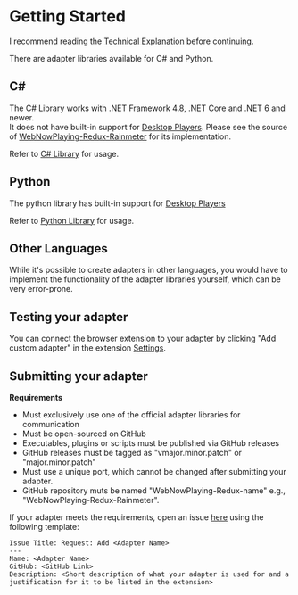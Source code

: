 # Getting Started

I recommend reading the [Technical Explanation](/technical-explanation) before continuing.

There are adapter libraries available for C# and Python.

## C#

The C# Library works with .NET Framework 4.8, .NET Core and .NET 6 and newer.  
It does not have built-in support for [Desktop Players](/desktop-players). Please see the source of [WebNowPlaying-Redux-Rainmeter](https://github.com/keifufu/WebNowPlaying-Redux-Rainmeter/blob/main/src/WNPReduxAdapterLibraryExtensions/WNPReduxNative.cs) for its implementation.

Refer to [C# Library](/creating-adapters/csharp-library) for usage.

## Python

The python library has built-in support for [Desktop Players](/desktop-players)

Refer to [Python Library](/creating-adapters/python-library) for usage.

## Other Languages

While it's possible to create adapters in other languages, you would have to implement the functionality of the adapter libraries yourself, which can be very error-prone.

## Testing your adapter

You can connect the browser extension to your adapter by clicking "Add custom adapter" in the extension [Settings](/extension/settings).

## Submitting your adapter

**Requirements**

- Must exclusively use one of the official adapter libraries for communication
- Must be open-sourced on GitHub
- Executables, plugins or scripts must be published via GitHub releases
- GitHub releases must be tagged as "vmajor.minor.patch" or "major.minor.patch"
- Must use a unique port, which cannot be changed after submitting your adapter.
- GitHub repository muts be named "WebNowPlaying-Redux-name" e.g., "WebNowPlaying-Redux-Rainmeter".

If your adapter meets the requirements, open an issue [here](https://github.com/keifufu/WebNowPlaying-Redux/issues) using the following template:

```
Issue Title: Request: Add <Adapter Name>
---
Name: <Adapter Name>
GitHub: <GitHub Link>
Description: <Short description of what your adapter is used for and a justification for it to be listed in the extension>
```

